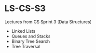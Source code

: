 # LS-CS-S3
Lectures from CS Sprint 3 (Data Structures)
- Linked Lists
- Queues and Stacks
- Binary Tree Search
- Tree Traversal
